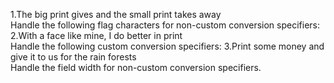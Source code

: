 1.The big print gives and the small print takes away                               
Handle the following flag characters for non-custom conversion specifiers:
2.With a face like mine, I do better in print                                      
Handle the following custom conversion specifiers: 
3.Print some money and give it to us for the rain forests                          
Handle the field width for non-custom conversion specifiers.
